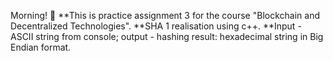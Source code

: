 Morning! 👋 
**This is practice assignment 3 for the course "Blockchain and Decentralized Technologies". 
**SHA 1 realisation using c++. 
**Input - ASCII string from console; output - hashing result: hexadecimal string in Big Endian format.
